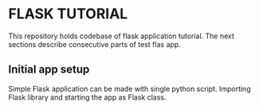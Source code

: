 # FLASK TUTORIAL
This repository holds codebase of flask application tutorial.
The next sections describe consecutive parts of test flas app.

## Initial app setup
Simple Flask application can be made with single python script. Importing
Flask library and starting the app as Flask class. 